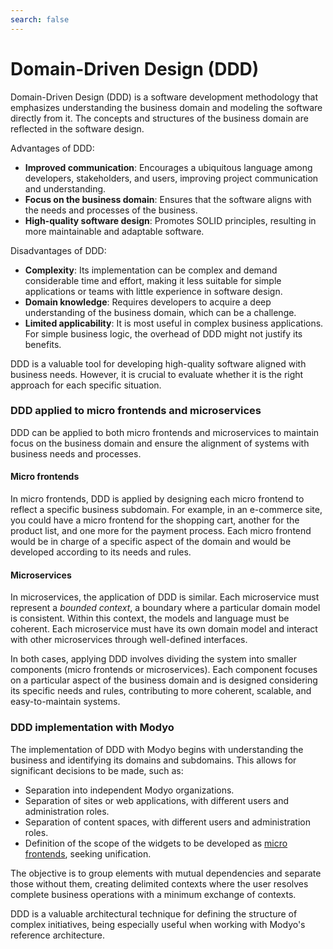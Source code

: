```yaml
---
search: false
---
```


# Domain-Driven Design (DDD)

Domain-Driven Design (DDD) is a software development methodology that emphasizes understanding the business domain and modeling the software directly from it. The concepts and structures of the business domain are reflected in the software design.

Advantages of DDD:

- **Improved communication**: Encourages a ubiquitous language among developers, stakeholders, and users, improving project communication and understanding.
- **Focus on the business domain**: Ensures that the software aligns with the needs and processes of the business.
- **High-quality software design**: Promotes SOLID principles, resulting in more maintainable and adaptable software.

Disadvantages of DDD:

- **Complexity**: Its implementation can be complex and demand considerable time and effort, making it less suitable for simple applications or teams with little experience in software design.
- **Domain knowledge**: Requires developers to acquire a deep understanding of the business domain, which can be a challenge.
- **Limited applicability**: It is most useful in complex business applications. For simple business logic, the overhead of DDD might not justify its benefits.

DDD is a valuable tool for developing high-quality software aligned with business needs. However, it is crucial to evaluate whether it is the right approach for each specific situation.

### DDD applied to micro frontends and microservices

DDD can be applied to both micro frontends and microservices to maintain focus on the business domain and ensure the alignment of systems with business needs and processes.

#### Micro frontends
In micro frontends, DDD is applied by designing each micro frontend to reflect a specific business subdomain. For example, in an e-commerce site, you could have a micro frontend for the shopping cart, another for the product list, and one more for the payment process. Each micro frontend would be in charge of a specific aspect of the domain and would be developed according to its needs and rules.

#### Microservices
In microservices, the application of DDD is similar. Each microservice must represent a _bounded context_, a boundary where a particular domain model is consistent. Within this context, the models and language must be coherent. Each microservice must have its own domain model and interact with other microservices through well-defined interfaces.

In both cases, applying DDD involves dividing the system into smaller components (micro frontends or microservices). Each component focuses on a particular aspect of the business domain and is designed considering its specific needs and rules, contributing to more coherent, scalable, and easy-to-maintain systems.


### DDD implementation with Modyo
The implementation of DDD with Modyo begins with understanding the business and identifying its domains and subdomains. This allows for significant decisions to be made, such as:
- Separation into independent Modyo organizations.
- Separation of sites or web applications, with different users and administration roles.
- Separation of content spaces, with different users and administration roles.
- Definition of the scope of the widgets to be developed as [micro frontends](/en/architecture/patterns/micro-frontend), seeking unification.

The objective is to group elements with mutual dependencies and separate those without them, creating delimited contexts where the user resolves complete business operations with a minimum exchange of contexts.

DDD is a valuable architectural technique for defining the structure of complex initiatives, being especially useful when working with Modyo's reference architecture.
